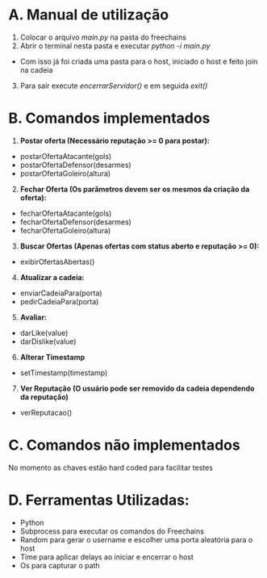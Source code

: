 # A. Manual de utilização

1. Colocar o arquivo *main.py* na pasta do freechains
2. Abrir o terminal nesta pasta e executar *python -i main.py*

- Com isso já foi criada uma pasta para o host, iniciado o host e feito join na cadeia

3. Para sair execute *encerrarServidor()* e em seguida *exit()*

# B. Comandos implementados

1. **Postar oferta (Necessário reputação >= 0 para postar):**
- postarOfertaAtacante(gols)
- postarOfertaDefensor(desarmes)
- postarOfertaGoleiro(altura)

2. **Fechar Oferta (Os parâmetros devem ser os mesmos da criação da oferta):**
- fecharOfertaAtacante(gols)
- fecharOfertaDefensor(desarmes)
- fecharOfertaGoleiro(altura)

3. **Buscar Ofertas (Apenas ofertas com status aberto e reputação >= 0):**
- exibirOfertasAbertas()

4. **Atualizar a cadeia:**
- enviarCadeiaPara(porta)
- pedirCadeiaPara(porta)

5. **Avaliar:**
- darLike(value)
- darDislike(value)

6. **Alterar Timestamp**
- setTimestamp(timestamp)

7. **Ver Reputação (O usuário pode ser removido da cadeia dependendo da reputação)**
- verReputacao()

# C. Comandos não implementados
No momento as chaves estão hard coded para facilitar testes

# D. Ferramentas Utilizadas:

- Python
- Subprocess para executar os comandos do Freechains
- Random para gerar o username e escolher uma porta aleatória para o host
- Time para aplicar delays ao iniciar e encerrar o host
- Os para capturar o path